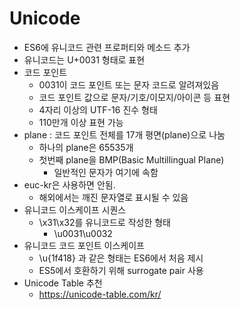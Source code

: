 # Unicode

* ES6에 유니코드 관련 프로퍼티와 메소드 추가
* 유니코드는 U+0031 형태로 표현
* 코드 포인트
  * 0031이 코드 포인트 또는 문자 코드로 알려져있음
  * 코드 포인트 값으로 문자/기호/이모지/아이콘 등 표현
  * 4자리 이상의 UTF-16 진수 형태
  * 110만개 이상 표현 가능
* plane : 코드 포인트 전체를 17개 평면(plane)으로 나눔
  * 하나의 plane은 65535개
  * 첫번째 plane을 BMP(Basic Multillingual Plane)
    * 일반적인 문자가 여기에 속함
* euc-kr은 사용하면 안됨.
  * 해외에서는 깨진 문자열로 표시될 수 있음
* 유니코드 이스케이프 시퀀스
  * \x31\x32를 유니코드로 작성한 형태
    * \u0031\u0032
* 유니코드 코드 포인트 이스케이프
  * \u{1f418} 과 같은 형태는 ES6에서 처음 제시
  * ES5에서 호환하기 위해 surrogate pair 사용
* Unicode Table 추천
  * https://unicode-table.com/kr/